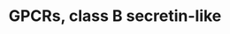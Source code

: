 ---
annotations:
- id: PW:0000003
  parent: signaling pathway
  type: Pathway Ontology
  value: signaling pathway
authors:
- MaintBot
- AlexanderPico
- Eweitz
description: ''
last-edited: 2021-05-18
organisms:
- Gallus gallus
redirect_from:
- /index.php/Pathway:WP776
- /instance/WP776
revision: null
schema-jsonld:
- '@context': https://schema.org/
  '@id': https://wikipathways.github.io/pathways/WP776.html
  '@type': Dataset
  creator:
    '@type': Organization
    name: WikiPathways
  description: ''
  keywords:
  - ADCYAP1R1
  - CALCR
  - CALCRL
  - CD97
  - CRHR1
  - CRHR2
  - ELTD1
  - EMR1
  - EMR2
  - GCGR
  - GHRHR
  - GIPR
  - GLP1R
  - GLP2R
  - GPR64
  - LPHN1
  - LPHN2
  - LPHN3
  - PTH1R
  - PTHR2
  - SCTR
  - VIPR1
  - VIPR2
  license: CC0
  name: GPCRs, class B secretin-like
seo: CreativeWork
title: GPCRs, class B secretin-like
wpid: WP776
---